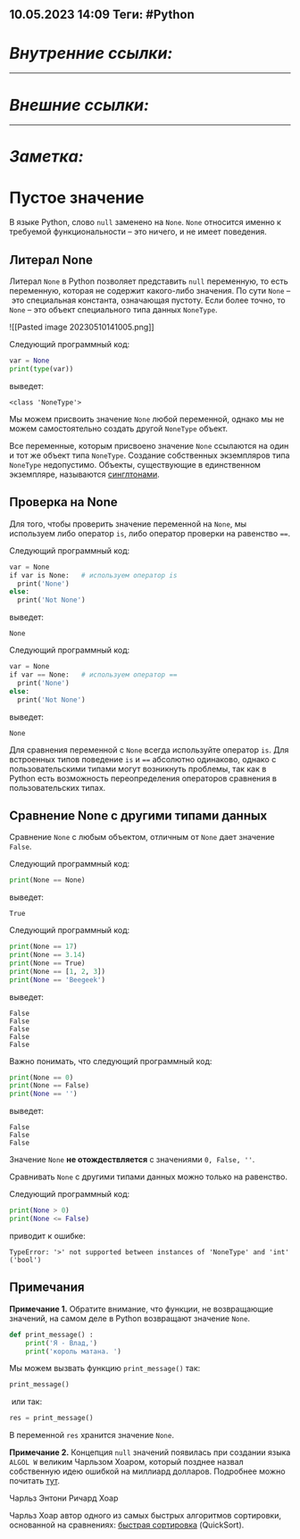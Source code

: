 10.05.2023    14:09
Теги: #Python 
---
# ***Внутренние ссылки:***

---
# ***Внешние ссылки:***

---
# ***Заметка:***

#  Пустое значение

В языке Python, слово `null` заменено на `None`. `None` относится именно к требуемой функциональности – это ничего, и не имеет поведения.

## Литерал None

Литерал `None` в Python позволяет представить `null` переменную, то есть переменную, которая не содержит какого-либо значения. По сути `None` – это специальная константа, означающая пустоту. Если более точно, то `None` – это объект специального типа данных `NoneType`.

![[Pasted image 20230510141005.png]]

Следующий программный код:

```python
var = None
print(type(var))
```

выведет:

```1c
<class 'NoneType'>
```

Мы можем присвоить значение `None` любой переменной, однако мы не можем самостоятельно создать другой `NoneType` объект.

Все переменные, которым присвоено значение `None` ссылаются на один и тот же объект типа `NoneType`. Создание собственных экземпляров типа `NoneType` недопустимо. Объекты, существующие в единственном экземпляре, называются [синглтонами](https://ru.wikipedia.org/wiki/%D0%9E%D0%B4%D0%B8%D0%BD%D0%BE%D1%87%D0%BA%D0%B0_(%D1%88%D0%B0%D0%B1%D0%BB%D0%BE%D0%BD_%D0%BF%D1%80%D0%BE%D0%B5%D0%BA%D1%82%D0%B8%D1%80%D0%BE%D0%B2%D0%B0%D0%BD%D0%B8%D1%8F)).

## Проверка на None

Для того, чтобы проверить значение переменной на `None`, мы используем либо оператор `is`, либо оператор проверки на равенство `==`.

Следующий программный код:

```python
var = None
if var is None:   # используем оператор is
  print('None')
else:
  print('Not None')
```

выведет:

```no-highlight
None
```

Следующий программный код:

```python
var = None
if var == None:   # используем оператор ==
  print('None')
else:
  print('Not None')
```

выведет:

```no-highlight
None
```

Для сравнения переменной с `None` всегда используйте оператор `is`. Для встроенных типов поведение `is` и `==` абсолютно одинаково, однако с пользовательскими типами могут возникнуть проблемы, так как в Python есть возможность переопределения операторов сравнения в пользовательских типах.

## Сравнение None с другими типами данных

Сравнение `None` с любым объектом, отличным от `None` дает значение `False`.

Следующий программный код:

```python
print(None == None)
```

выведет:

```no-highlight
True
```

Следующий программный код:

```python
print(None == 17)
print(None == 3.14)
print(None == True)
print(None == [1, 2, 3])
print(None == 'Beegeek')
```

выведет:

```no-highlight
False
False
False
False
False
```

Важно понимать, что следующий программный код:

```python
print(None == 0)
print(None == False)
print(None == '')
```

выведет:

```no-highlight
False
False
False
```
Значение `None` **не отождествляется** с значениями `0, False, ''`.

Сравнивать `None` с другими типами данных можно только на равенство.

Следующий программный код:

```python
print(None > 0)
print(None <= False)
```

приводит к ошибке:

```no-highlight
TypeError: '>' not supported between instances of 'NoneType' and 'int' ('bool')
```

## Примечания

**Примечание 1.** Обратите внимание, что функции, не возвращающие значений, на самом деле в Python возвращают значение `None`.

```python
def print_message() :
    print('Я - Влад,')
    print('король матана. ')
```

Мы можем вызвать функцию `print_message()` так: 

```python
print_message()
```

 или так:

```python
res = print_message()
```

В переменной `res` хранится значение `None`.

**Примечание 2.** Концепция `null` значений появилась при создании языка `ALGOL W` великим Чарльзом Хоаром, который позднее назвал собственную идею ошибкой на миллиард долларов. Подробнее можно почитать [тут](http://www.infoq.com/presentations/Null-References-The-Billion-Dollar-Mistake-Tony-Hoare).

Чарльз Энтони Ричард Хоар

Чарльз Хоар автор одного из самых быстрых алгоритмов сортировки, основанной на сравнениях: [быстрая сортировка](https://ru.wikipedia.org/wiki/%D0%91%D1%8B%D1%81%D1%82%D1%80%D0%B0%D1%8F_%D1%81%D0%BE%D1%80%D1%82%D0%B8%D1%80%D0%BE%D0%B2%D0%BA%D0%B0) (QuickSort).